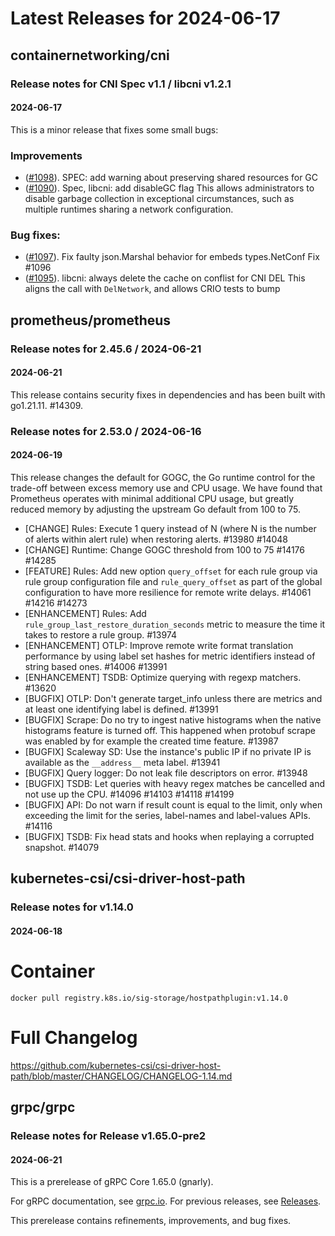 # Latest Releases for 2024-06-17  
## containernetworking/cni  
### Release notes for CNI Spec v1.1 / libcni v1.2.1  
#### 2024-06-17  
This is a minor release that fixes some small bugs:

### Improvements
- ([#1098](https://github.com/containernetworking/cni/pull/1098)). SPEC: add warning about preserving shared resources for GC
- ([#1090](https://github.com/containernetworking/cni/pull/1090)). Spec, libcni: add disableGC flag   This allows administrators to disable garbage collection in exceptional circumstances, such as multiple runtimes sharing a network configuration.

### Bug fixes:
- ([#1097](https://github.com/containernetworking/cni/pull/1097)). Fix faulty json.Marshal behavior for embeds types.NetConf   Fix #1096
- ([#1095](https://github.com/containernetworking/cni/pull/1095)). libcni: always delete the cache on conflist for CNI DEL   This aligns the call with `DelNetwork`, and allows CRIO tests to bump


  
## prometheus/prometheus  
### Release notes for 2.45.6 / 2024-06-21  
#### 2024-06-21  
This release contains security fixes in dependencies and has been built with go1.21.11. #14309.
  
### Release notes for 2.53.0 / 2024-06-16  
#### 2024-06-19  
This release changes the default for GOGC, the Go runtime control for the trade-off between excess memory use and CPU usage. We have found that Prometheus operates with minimal additional CPU usage, but greatly reduced memory by adjusting the upstream Go default from 100 to 75.

* [CHANGE] Rules: Execute 1 query instead of N (where N is the number of alerts within alert rule) when restoring alerts. #13980 #14048
* [CHANGE] Runtime: Change GOGC threshold from 100 to 75 #14176 #14285
* [FEATURE] Rules: Add new option `query_offset` for each rule group via rule group configuration file and `rule_query_offset` as part of the global configuration to have more resilience for remote write delays. #14061 #14216 #14273
* [ENHANCEMENT] Rules: Add `rule_group_last_restore_duration_seconds` metric to measure the time it takes to restore a rule group. #13974
* [ENHANCEMENT] OTLP: Improve remote write format translation performance by using label set hashes for metric identifiers instead of string based ones. #14006 #13991
* [ENHANCEMENT] TSDB: Optimize querying with regexp matchers. #13620
* [BUGFIX] OTLP: Don't generate target_info unless there are metrics and at least one identifying label is defined. #13991
* [BUGFIX] Scrape: Do no try to ingest native histograms when the native histograms feature is turned off. This happened when protobuf scrape was enabled by for example the created time feature. #13987
* [BUGFIX] Scaleway SD: Use the instance's public IP if no private IP is available as the `__address__` meta label. #13941
* [BUGFIX] Query logger: Do not leak file descriptors on error. #13948
* [BUGFIX] TSDB: Let queries with heavy regex matches be cancelled and not use up the CPU. #14096 #14103 #14118 #14199
* [BUGFIX] API: Do not warn if result count is equal to the limit, only when exceeding the limit for the series, label-names and label-values APIs. #14116
* [BUGFIX] TSDB: Fix head stats and hooks when replaying a corrupted snapshot. #14079
  
## kubernetes-csi/csi-driver-host-path  
### Release notes for v1.14.0  
#### 2024-06-18  
# Container
`docker pull registry.k8s.io/sig-storage/hostpathplugin:v1.14.0`

# Full Changelog
https://github.com/kubernetes-csi/csi-driver-host-path/blob/master/CHANGELOG/CHANGELOG-1.14.md  
## grpc/grpc  
### Release notes for Release v1.65.0-pre2  
#### 2024-06-21  
This is a prerelease of gRPC Core 1.65.0 (gnarly).

For gRPC documentation, see [grpc.io](https://grpc.io/). For previous releases, see [Releases](https://github.com/grpc/grpc/releases).

This prerelease contains refinements, improvements, and bug fixes.
  
